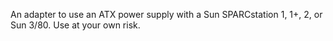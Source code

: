 An adapter to use an ATX power supply with a Sun SPARCstation 1, 1+, 2, or Sun 3/80. Use at your own risk.
